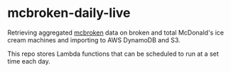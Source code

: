 # mcbroken-daily-live

Retrieving aggregated [mcbroken](https://github.com/rashiq/mcbroken-archive) data on broken and total McDonald's ice cream machines and importing to AWS DynamoDB and S3.

This repo stores Lambda functions that can be scheduled to run at a set time each day.
